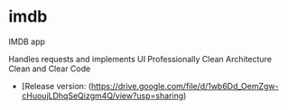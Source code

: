 # imdb

IMDB app 

Handles requests and implements UI Professionally 
Clean Architecture 
Clean and Clear Code

- [Release version: (https://drive.google.com/file/d/1wb6Dd_OemZgw-cHuoujLDhqSeQizgm4Q/view?usp=sharing)
